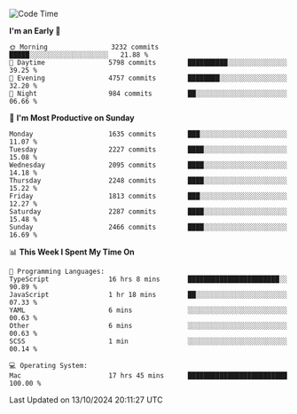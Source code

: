 <!--START_SECTION:waka-->
![Code Time](http://img.shields.io/badge/Code%20Time-4%2C438%20hrs%2052%20mins-blue)

**I'm an Early 🐤** 

```text
🌞 Morning                3232 commits        █████░░░░░░░░░░░░░░░░░░░░   21.88 % 
🌆 Daytime                5798 commits        ██████████░░░░░░░░░░░░░░░   39.25 % 
🌃 Evening                4757 commits        ████████░░░░░░░░░░░░░░░░░   32.20 % 
🌙 Night                  984 commits         ██░░░░░░░░░░░░░░░░░░░░░░░   06.66 % 
```
📅 **I'm Most Productive on Sunday** 

```text
Monday                   1635 commits        ███░░░░░░░░░░░░░░░░░░░░░░   11.07 % 
Tuesday                  2227 commits        ████░░░░░░░░░░░░░░░░░░░░░   15.08 % 
Wednesday                2095 commits        ████░░░░░░░░░░░░░░░░░░░░░   14.18 % 
Thursday                 2248 commits        ████░░░░░░░░░░░░░░░░░░░░░   15.22 % 
Friday                   1813 commits        ███░░░░░░░░░░░░░░░░░░░░░░   12.27 % 
Saturday                 2287 commits        ████░░░░░░░░░░░░░░░░░░░░░   15.48 % 
Sunday                   2466 commits        ████░░░░░░░░░░░░░░░░░░░░░   16.69 % 
```


📊 **This Week I Spent My Time On** 

```text
💬 Programming Languages: 
TypeScript               16 hrs 8 mins       ███████████████████████░░   90.89 % 
JavaScript               1 hr 18 mins        ██░░░░░░░░░░░░░░░░░░░░░░░   07.33 % 
YAML                     6 mins              ░░░░░░░░░░░░░░░░░░░░░░░░░   00.63 % 
Other                    6 mins              ░░░░░░░░░░░░░░░░░░░░░░░░░   00.63 % 
SCSS                     1 min               ░░░░░░░░░░░░░░░░░░░░░░░░░   00.14 % 

💻 Operating System: 
Mac                      17 hrs 45 mins      █████████████████████████   100.00 % 
```


 Last Updated on 13/10/2024 20:11:27 UTC
<!--END_SECTION:waka-->
